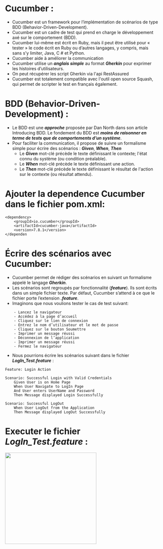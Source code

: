# Cucumber :
- Cucumber est un framework pour l’implémentation de scénarios de type BDD (Behavior-Driven-Development).
- Cucumber est un cadre de test qui prend en charge le développement axé sur le comportement (BDD).
- Cucumber lui-même est écrit en Ruby, mais il peut être utilisé pour « tester » le code écrit en Ruby ou d’autres langages, y compris, mais sans s’y limiter, Java, C # et Python.
- Cucumber aide à améliorer la communication
- Cucumber utilise un ***anglais simple*** au format ***Gherkin*** pour exprimer les histoires d’utilisateurs.
- On peut récupérer les script Gherkin via l'api RestAssured
- Cucumber est totalement compatible avec l'outil open source Squash, qui permet de scripter le test en français également.
# BDD (Behavior-Driven-Development) :
- Le BDD est une ***approche*** proposée par Dan North dans son article Introducing BDD. Le fondement du BDD est ***moins de raisonner en terme de tests que de comportements d’un système***.
-  Pour faciliter la communication, il propose de suivre un formalisme simple pour écrire des scénarios : ***Given***, ***When***, ***Then***
    -  Le ***Given*** mot-clé précède le texte définissant le contexte; l'état connu du système (ou condition préalable).
    -  Le ***When*** mot-clé précède le texte définissant une action.
    -  Le ***Then*** mot-clé précède le texte définissant le résultat de l'action sur le contexte (ou résultat attendu).
# Ajouter la dependence Cucumber dans le fichier pom.xml:
```  <!-- https://mvnrepository.com/artifact/io.cucumber/cucumber-java -->
<dependency>
    <groupId>io.cucumber</groupId>
    <artifactId>cucumber-java</artifactId>
    <version>7.8.1</version>
</dependen
```	
# Écrire des scénarios avec Cucumber:
- Cucumber permet de rédiger des scénarios en suivant un formalisme appelé le langage ***Gherkin***. 
- Les scénarios sont regroupés par fonctionnalité (***feature***). Ils sont écrits dans un simple fichier texte. Par défaut, Cucumber s’attend à ce que le fichier porte l’extension ***.feature***.
- Imaginons que nous voulions tester le cas de test suivant:
```
 	- Lancez le navigateur
	- Accédez à la page d’accueil
	- Cliquez sur le lien de connexion
	- Entrez le nom d’utilisateur et le mot de passe
	- Cliquez sur le bouton Soumettre
	- Imprimer un message réussi
	- Déconnexion de l’application
	- Imprimer un message réussi
	- Fermez le navigateur
```
-   Nous pourrions écrire les scénarios suivant dans le fichier ***LogIn_Test.feature*** :
```
Feature: Login Action

Scenario: Successful Login with Valid Credentials
	Given User is on Home Page
	When User Navigate to LogIn Page
	And User enters UserName and Password
	Then Message displayed Login Successfully

Scenario: Successful LogOut
	When User LogOut from the Application
	Then Message displayed LogOut Successfully
```
# Executer le fichier ***LogIn_Test.feature*** :
<img src="https://user-images.githubusercontent.com/7100940/198074787-c81ab22f-1d2d-43b5-9fee-c4c404b6a564.png" with ="300" height="300">

